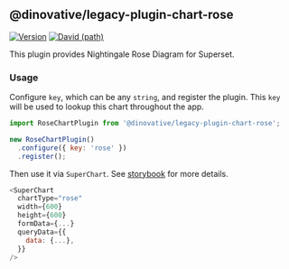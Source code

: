 ## @dinovative/legacy-plugin-chart-rose

[![Version](https://img.shields.io/npm/v/@dinovative/legacy-plugin-chart-rose.svg?style=flat-square)](https://img.shields.io/npm/v/@dinovative/legacy-plugin-chart-rose.svg?style=flat-square)
[![David (path)](https://img.shields.io/david/dinovative/superset-ui-plugins.svg?path=packages%2Fsuperset-ui-legacy-plugin-chart-rose&style=flat-square)](https://david-dm.org/dinovative/superset-ui-plugins?path=packages/superset-ui-legacy-plugin-chart-rose)

This plugin provides Nightingale Rose Diagram for Superset.

### Usage

Configure `key`, which can be any `string`, and register the plugin. This `key` will be used to lookup this chart throughout the app.

```js
import RoseChartPlugin from '@dinovative/legacy-plugin-chart-rose';

new RoseChartPlugin()
  .configure({ key: 'rose' })
  .register();
```

Then use it via `SuperChart`. See [storybook](https://dinovative.github.io/superset-ui-plugins/?selectedKind=plugin-chart-rose) for more details.

```js
<SuperChart
  chartType="rose"
  width={600}
  height={600}
  formData={...}
  queryData={{
    data: {...},
  }}
/>
```
